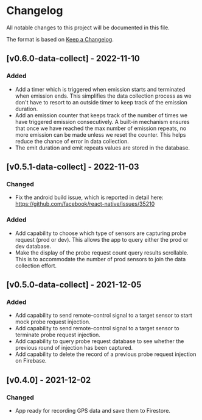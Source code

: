 # Changelog
All notable changes to this project will be documented in this file.

The format is based on [Keep a Changelog](https://keepachangelog.com/en/1.0.0/).

## [v0.6.0-data-collect] - 2022-11-10

### Added
- Add a timer which is triggered when emission starts and terminated when emission ends. This simplifies the data collection process as we don't have to resort to an outside timer to keep track of the emission duration.
- Add an emission counter that keeps track of the number of times we have triggered emission consecutively. A built-in mechanism ensures that once we have reached the max number of emission repeats, no more emission can be made unless we reset the counter. This helps reduce the chance of error in data collection.
- The emit duration and emit repeats values are stored in the database.

## [v0.5.1-data-collect] - 2022-11-03

### Changed
- Fix the android build issue, which is reported in detail here: https://github.com/facebook/react-native/issues/35210

### Added
- Add capability to choose which type of sensors are capturing probe request (prod or dev). This allows the app to query either the prod or dev database.
- Make the display of the probe request count query results scrollable. This is to accommodate the number of prod sensors to join the data collection effort.

## [v0.5.0-data-collect] - 2021-12-05

### Added
- Add capability to send remote-control signal to a target sensor to start mock probe request injection.
- Add capability to send remote-control signal to a target sensor to terminate probe request injection.
- Add capability to query probe request database to see whether the previous round of injection has been captured.
- Add capability to delete the record of a previous probe request injection on Firebase.

## [v0.4.0] - 2021-12-02

### Changed
- App ready for recording GPS data and save them to Firestore.
